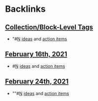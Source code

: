 
# Backlinks
## [Collection/Block-Level Tags](<Collection/Block-Level Tags.md>)
- "#[N](<N.md>) [ideas](<ideas.md>) and [action items](<action items.md>)

## [February 16th, 2021](<February 16th, 2021.md>)
- #[N](<N.md>) [ideas](<ideas.md>) and [action items](<action items.md>)

## [February 24th, 2021](<February 24th, 2021.md>)
- ""#[N](<N.md>) [ideas](<ideas.md>) and [action items](<action items.md>)

